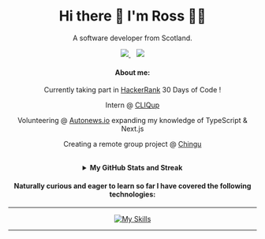 <h1 align='center'>
  Hi there 👋 I'm Ross 👨‍💻
</h1>

<p align='center'>
  A software developer from Scotland.
</p>



<p align='center'>
  
  <a href="https://www.linkedin.com/in/rosscondie/">
    <img src="https://img.shields.io/badge/linkedin-%230077B5.svg?&style=for-the-badge&logo=linkedin&logoColor=white" />
  </a>
  &nbsp;&nbsp;
<a href="mailto:rosscondie@gmail.com">
        <img src="https://img.shields.io/badge/Gmail-D14836?style=for-the-badge&logo=gmail&logoColor=white" />
    </a>
    </p>

<div align="center">
        
#### About me:
Currently taking part in [HackerRank](https://www.hackerrank.com/domains/tutorials/30-days-of-code) 30 Days of Code !

Intern @ [CLIQup](https://www.cliqup.co/en) 

Volunteering @ [Autonews.io](https://autonews.io/) expanding my knowledge of TypeScript & Next.js 

Creating a remote group project @ [Chingu](https://www.chingu.io/)

<br>
<details><summary><b>My GitHub Stats and Streak</b></summary>

<p align="center"><img src="https://github-readme-stats.vercel.app/api?username=rosscondie&show_icons=true&count_private=true&hide=issues,contribs&theme=react" alt="GitHub stats" /></p>

</details>

</div>

<div align=center>
  
#### Naturally curious and eager to learn so far I have covered the following technologies:
<hr>

[![My Skills](https://skillicons.dev/icons?i=js,html,css,express,flask,git,java,spring,materialui,mongodb,nodejs,postgres,py,react,redux,tailwind&perline=8)](https://skillicons.dev)

<hr>  
</div>

